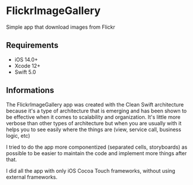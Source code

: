# FlickrImageGallery
Simple app that download images from Flickr

## Requirements

- iOS 14.0+
- Xcode 12+
- Swift 5.0

## Informations

The FlickrImageGallery app was created with the Clean Swift architecture because it's a type of architecture that is emerging and has been shown to be effective when it comes to scalability and organization. It's little more verbose than other types of architecture but when you are usually with it helps you to see easily where the things are (view, service call, business logic, etc)

I tried to do the app more componentized (separated cells, storyboards) as possible to be easier to maintain the code and implement more things after that.

I did all the app with only iOS Cocoa Touch frameworks, without using external frameworks.
